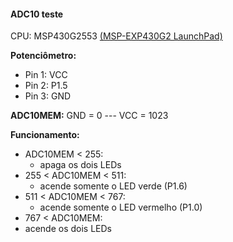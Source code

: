 #### ADC10 teste ####

CPU: MSP430G2553 [(MSP-EXP430G2 LaunchPad)](http://www.ti.com/ww/en/launchpad/launchpads-msp430-msp-exp430g2.html)


**Potenciômetro:**
  * Pin 1: VCC
  * Pin 2: P1.5
  * Pin 3: GND

**ADC10MEM:** GND = 0 --- VCC = 1023

**Funcionamento:**
* ADC10MEM < 255:
  * apaga os dois LEDs
* 255 < ADC10MEM < 511:
  * acende somente o LED verde (P1.6)
* 511 < ADC10MEM < 767:
  * acende somente o LED vermelho (P1.0)
* 767 < ADC10MEM:
 * acende os dois LEDs
